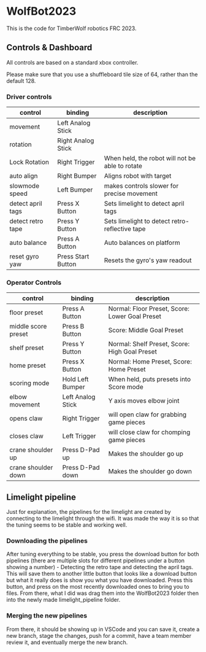 # WolfBot2023

This is the code for TimberWolf robotics FRC 2023.

## Controls & Dashboard

All controls are based on a standard xbox controller.

Please make sure that you use a shuffleboard tile size of 64, rather than the default 128.

### Driver controls

| control           | binding            | description                                     |
| ----------------- | ------------------ | ----------------------------------------------- |
| movement          | Left Analog Stick  |                                                 |
| rotation          | Right Analog Stick |                                                 |
| Lock Rotation     | Right Trigger      | When held, the robot will not be able to rotate |
| auto align        | Right Bumper       | Aligns robot with target                        |
| slowmode speed    | Left Bumper        | makes controls slower for precise movement      |
| detect april tags | Press X Button     | Sets limelight to detect april tags             |
| detect retro tape | Press Y Button     | Sets limelight to detect retro-reflective tape  |
| auto balance      | Press A Button     | Auto balances on platform                       |
| reset gyro yaw    | Press Start Button | Resets the gyro's yaw readout                   |


### Operator Controls

| control             | binding           | description                                    |
| ------------------- | ----------------- | ---------------------------------------------- |
| floor preset        | Press A Button    | Normal: Floor Preset, Score: Lower Goal Preset |
| middle score preset | Press B Button    | Score: Middle Goal Preset                      |
| shelf preset        | Press Y Button    | Normal: Shelf Preset, Score: High Goal Preset  |
| home preset         | Press X Button    | Normal: Home Preset, Score: Home Preset        |
| scoring mode        | Hold Left Bumper  | When held, puts presets into Score mode        |
| elbow movement      | Left Analog Stick | Y axis moves elbow joint                       |
| opens claw          | Right Trigger     | will open claw for grabbing game pieces        |
| closes claw         | Left Trigger      | will close claw for chomping game pieces       |
| crane shoulder up   | Press D-Pad up    | Makes the shoulder go up                       |
| crane shoulder down | Press D-Pad down  | Makes the shoulder go down                     |

## Limelight pipeline

Just for explanation, the pipelines for the limelight are created by connecting
to the limelight through the wifi. It was made the way it is so that the tuning
seems to be stable and working well.

### Downloading the pipelines

After tuning everything to be stable, you press the download button for both
pipelines (there are multiple slots for different pipelines under a button
showing a number) - Detecting the retro tape and detecting the april tags. This
will save them to another little button that looks like a download button but
what it really does is show you what you have downloaded. Press this button, and
press on the most recently downloaded ones to bring you to files. From there,
what I did was drag them into the WolfBot2023 folder then into the newly made
limelight_pipeline folder.

### Merging the new pipelines

From there, it should be showing up in VSCode and you can save it, create a new
branch, stage the changes, push for a commit, have a team member review it, and
eventually merge the new branch.
